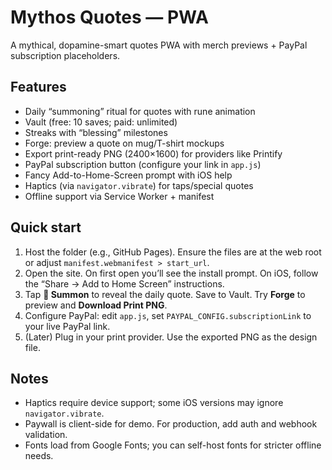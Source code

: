 # Mythos Quotes — PWA

A mythical, dopamine-smart quotes PWA with merch previews + PayPal subscription placeholders.

## Features
- Daily “summoning” ritual for quotes with rune animation
- Vault (free: 10 saves; paid: unlimited)
- Streaks with “blessing” milestones
- Forge: preview a quote on mug/T-shirt mockups
- Export print-ready PNG (2400×1600) for providers like Printify
- PayPal subscription button (configure your link in `app.js`)
- Fancy Add-to-Home-Screen prompt with iOS help
- Haptics (via `navigator.vibrate`) for taps/special quotes
- Offline support via Service Worker + manifest

## Quick start
1. Host the folder (e.g., GitHub Pages). Ensure the files are at the web root or adjust `manifest.webmanifest > start_url`.
2. Open the site. On first open you’ll see the install prompt. On iOS, follow the “Share → Add to Home Screen” instructions.
3. Tap **🔮 Summon** to reveal the daily quote. Save to Vault. Try **Forge** to preview and **Download Print PNG**.
4. Configure PayPal: edit `app.js`, set `PAYPAL_CONFIG.subscriptionLink` to your live PayPal link.
5. (Later) Plug in your print provider. Use the exported PNG as the design file.

## Notes
- Haptics require device support; some iOS versions may ignore `navigator.vibrate`.
- Paywall is client-side for demo. For production, add auth and webhook validation.
- Fonts load from Google Fonts; you can self-host fonts for stricter offline needs.
